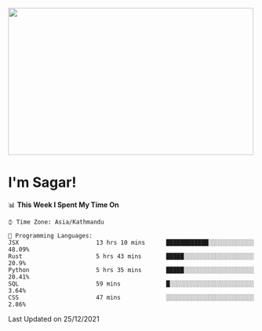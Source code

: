 
<img src="https://media.giphy.com/media/3ornk57KwDXf81rjWM/giphy.gif" width="500" height="300" frameBorder="0" class="giphy-embed" allowFullScreen></img>

#   I'm Sagar!

<!--START_SECTION:waka-->
📊 **This Week I Spent My Time On** 

```text
⌚︎ Time Zone: Asia/Kathmandu

💬 Programming Languages: 
JSX                      13 hrs 10 mins      ████████████░░░░░░░░░░░░░   48.09% 
Rust                     5 hrs 43 mins       █████░░░░░░░░░░░░░░░░░░░░   20.9% 
Python                   5 hrs 35 mins       █████░░░░░░░░░░░░░░░░░░░░   20.41% 
SQL                      59 mins             █░░░░░░░░░░░░░░░░░░░░░░░░   3.64% 
CSS                      47 mins             ░░░░░░░░░░░░░░░░░░░░░░░░░   2.86%

```


 Last Updated on 25/12/2021
<!--END_SECTION:waka-->
